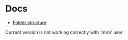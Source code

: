 # Docs

- [Folder structure](folder-structure/README.md)

Current version is not working correctly with 'mira' user
